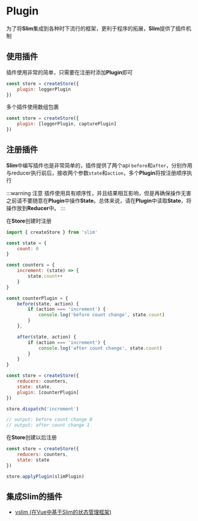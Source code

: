 # Plugin

为了将**Slim**集成到各种时下流行的框架，更利于程序的拓展，**Slim**提供了插件机制

## 使用插件

插件使用非常的简单，只需要在注册时添加**Plugin**即可

```javascript
const store = createStore({
    plugin: loggerPlugin
})
```

多个插件使用数组包裹

```javascript
const store = createStore({
    plugin: [loggerPlugin, capturePlugin]
})
```

## 注册插件

**Slim**中编写插件也是非常简单的，插件提供了两个api `before`和`after`，分别作用与reducer执行前后，接收两个参数`state`和`action`，多个**Plugin**将按注册顺序执行

:::warning 注意
插件使用具有顺序性，并且结果相互影响，但是再确保操作无害之前请不要随意在**Plugin**中操作**State**。总体来说，请在**Plugin**中读取**State**，将操作放到**Reducer**中。
:::

在**Store**创建时注册
```javascript
import { createStore } from 'slim'

const state = {
    count: 0
}

const counters = {
    increment: (state) => {
        state.count++
    }
}

const counterPlugin = {
    before(state, action) {
        if (action === 'increment') {
            console.log('before count change', state.count)
        }
    },

    after(state, action) {
        if (action === 'increment') {
            console.log('after count change', state.count)
        }
    }
}

const store = createStore({
    reducers: counters,
    state: state,
    plugin: [counterPlugin]
})

store.dispatch('increment')

// output: before count change 0
// output: after count change 1
```
在**Store**创建以后注册
```javascript
const store = createStore({
    reducers: counters,
    state: state
})

store.applyPlugin(slimPlugin)
```

## 集成Slim的插件
* [vslim (在Vue中基于Slim的状态管理框架)]()
